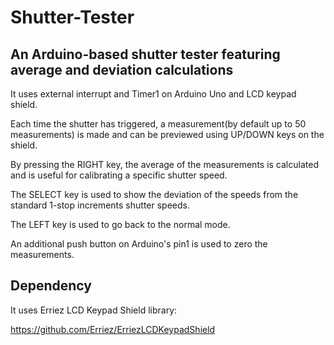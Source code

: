 # Shutter-Tester
## An Arduino-based shutter tester featuring average and deviation calculations

It uses external interrupt and Timer1 on Arduino Uno and LCD keypad shield.

Each time the shutter has triggered, a measurement(by default up to 50 measurements) is made and can be previewed using UP/DOWN keys on the shield.

By pressing the RIGHT key, the average of the measurements is calculated and is useful for calibrating a specific shutter speed.

The SELECT key is used to show the deviation of the speeds from the standard 1-stop increments shutter speeds.

The LEFT key is used to go back to the normal mode.

An additional push button on Arduino's pin1 is used to zero the measurements.


## Dependency

It uses Erriez LCD Keypad Shield library:

https://github.com/Erriez/ErriezLCDKeypadShield







